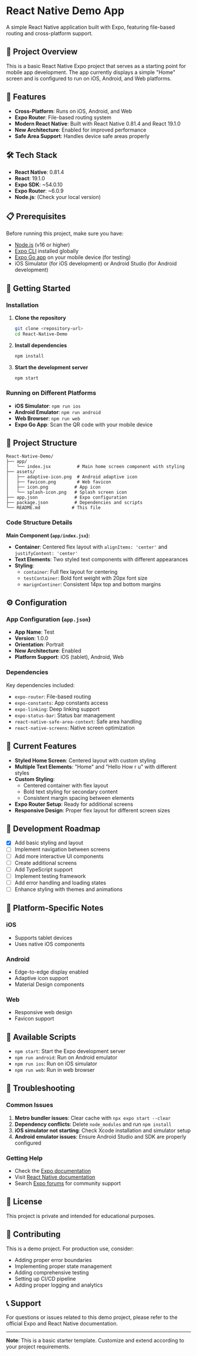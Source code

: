 # React Native Demo App

A simple React Native application built with Expo, featuring file-based routing and cross-platform support.

## 📱 Project Overview

This is a basic React Native Expo project that serves as a starting point for mobile app development. The app currently displays a simple "Home" screen and is configured to run on iOS, Android, and Web platforms.

## 🚀 Features

- **Cross-Platform**: Runs on iOS, Android, and Web
- **Expo Router**: File-based routing system
- **Modern React Native**: Built with React Native 0.81.4 and React 19.1.0
- **New Architecture**: Enabled for improved performance
- **Safe Area Support**: Handles device safe areas properly

## 🛠️ Tech Stack

- **React Native**: 0.81.4
- **React**: 19.1.0
- **Expo SDK**: ~54.0.10
- **Expo Router**: ~6.0.9
- **Node.js**: (Check your local version)

## 📋 Prerequisites

Before running this project, make sure you have:

- [Node.js](https://nodejs.org/) (v16 or higher)
- [Expo CLI](https://docs.expo.dev/get-started/installation/) installed globally
- [Expo Go app](https://expo.dev/client) on your mobile device (for testing)
- iOS Simulator (for iOS development) or Android Studio (for Android development)

## 🚀 Getting Started

### Installation

1. **Clone the repository**
   ```bash
   git clone <repository-url>
   cd React-Native-Demo
   ```

2. **Install dependencies**
   ```bash
   npm install
   ```

3. **Start the development server**
   ```bash
   npm start
   ```

### Running on Different Platforms

- **iOS Simulator**: `npm run ios`
- **Android Emulator**: `npm run android`
- **Web Browser**: `npm run web`
- **Expo Go App**: Scan the QR code with your mobile device

## 📁 Project Structure

```
React-Native-Demo/
├── app/
│   └── index.jsx          # Main home screen component with styling
├── assets/
│   ├── adaptive-icon.png  # Android adaptive icon
│   ├── favicon.png        # Web favicon
│   ├── icon.png          # App icon
│   └── splash-icon.png   # Splash screen icon
├── app.json              # Expo configuration
├── package.json          # Dependencies and scripts
└── README.md            # This file
```

### Code Structure Details

**Main Component (`app/index.jsx`):**
- **Container**: Centered flex layout with `alignItems: 'center'` and `justifyContent: 'center'`
- **Text Elements**: Two styled text components with different appearances
- **Styling**: 
  - `container`: Full flex layout for centering
  - `testContainer`: Bold font weight with 20px font size
  - `marignContiner`: Consistent 14px top and bottom margins

## ⚙️ Configuration

### App Configuration (`app.json`)

- **App Name**: Test
- **Version**: 1.0.0
- **Orientation**: Portrait
- **New Architecture**: Enabled
- **Platform Support**: iOS (tablet), Android, Web

### Dependencies

Key dependencies included:
- `expo-router`: File-based routing
- `expo-constants`: App constants access
- `expo-linking`: Deep linking support
- `expo-status-bar`: Status bar management
- `react-native-safe-area-context`: Safe area handling
- `react-native-screens`: Native screen optimization

## 🎨 Current Features

- **Styled Home Screen**: Centered layout with custom styling
- **Multiple Text Elements**: "Home" and "Hello How r u" with different styles
- **Custom Styling**: 
  - Centered container with flex layout
  - Bold text styling for secondary content
  - Consistent margin spacing between elements
- **Expo Router Setup**: Ready for additional screens
- **Responsive Design**: Proper flex layout for different screen sizes

## 🚧 Development Roadmap

- [x] Add basic styling and layout
- [ ] Implement navigation between screens
- [ ] Add more interactive UI components
- [ ] Create additional screens
- [ ] Add TypeScript support
- [ ] Implement testing framework
- [ ] Add error handling and loading states
- [ ] Enhance styling with themes and animations

## 📱 Platform-Specific Notes

### iOS
- Supports tablet devices
- Uses native iOS components

### Android
- Edge-to-edge display enabled
- Adaptive icon support
- Material Design components

### Web
- Responsive web design
- Favicon support

## 🔧 Available Scripts

- `npm start`: Start the Expo development server
- `npm run android`: Run on Android emulator
- `npm run ios`: Run on iOS simulator
- `npm run web`: Run in web browser

## 🐛 Troubleshooting

### Common Issues

1. **Metro bundler issues**: Clear cache with `npx expo start --clear`
2. **Dependency conflicts**: Delete `node_modules` and run `npm install`
3. **iOS simulator not starting**: Check Xcode installation and simulator setup
4. **Android emulator issues**: Ensure Android Studio and SDK are properly configured

### Getting Help

- Check the [Expo documentation](https://docs.expo.dev/)
- Visit [React Native documentation](https://reactnative.dev/)
- Search [Expo forums](https://forums.expo.dev/) for community support

## 📄 License

This project is private and intended for educational purposes.

## 👥 Contributing

This is a demo project. For production use, consider:
- Adding proper error boundaries
- Implementing proper state management
- Adding comprehensive testing
- Setting up CI/CD pipeline
- Adding proper logging and analytics

## 📞 Support

For questions or issues related to this demo project, please refer to the official Expo and React Native documentation.

---

**Note**: This is a basic starter template. Customize and extend according to your project requirements.
